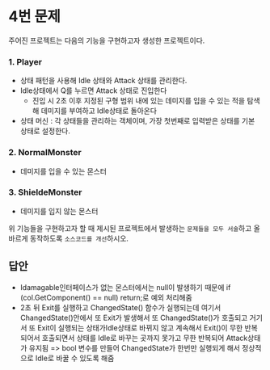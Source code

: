 # 4번 문제

주어진 프로젝트는 다음의 기능을 구현하고자 생성한 프로젝트이다.

### 1. Player
- 상태 패턴을 사용해 Idle 상태와 Attack 상태를 관리한다.
- Idle상태에서 Q를 누르면 Attack 상태로 진입한다
  - 진입 시 2초 이후 지정된 구형 범위 내에 있는 데미지를 입을 수 있는 적을 탐색해 데미지를 부여하고 Idle상태로 돌아온다
- 상태 머신 : 각 상태들을 관리하는 객체이며, 가장 첫번째로 입력받은 상태를 기본 상태로 설정한다.

### 2. NormalMonster
- 데미지를 입을 수 있는 몬스터

### 3. ShieldeMonster
- 데미지를 입지 않는 몬스터

위 기능들을 구현하고자 할 때
제시된 프로젝트에서 발생하는 `문제들을 모두 서술`하고 올바르게 동작하도록 `소스코드를 개선`하시오.

## 답안
- Idamagable인터페이스가 없는 몬스터에서는 null이 발생하기 때문에 if (col.GetComponent<IDamagable>() == null) return;로 예외 처리해줌
- 2초 뒤 Exit를 실행하고 ChangedState() 함수가 실행되는데 여기서 ChangedState()안에서 또 Exit가 발생해서 또 ChangedState()가 호출되고 거기서 또 Exit이 실행되는 상태가Idle상태로 바뀌지 않고 계속해서 Exit()이 무한 반복되어서 호출되면서
 상태를 Idle로 바꾸는 곳까지 못가고 무한 반복되어 Attack상태가 유지됨
  => bool 변수를 만들어 ChangedState가 한번만 실행되게 해서 정상적으로 Idle로 바꿀 수 있도록 해줌
